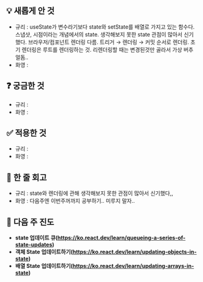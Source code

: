 
## 💡 **새롭게 안 것**

<aside>

- 규리 : useState가 변수라기보다 state와 setState를 배열로 가지고 있는 함수다. 스냅샷, 시점이라는 개념에서의 state. 생각해보지 못한 state 관점이 많아서 신기했다. 브라우저/컴포넌트 렌더링 다름. 트리거 → 렌더링 → 커밋 순서로 렌더링. 초기 렌더링은 루트를 렌더링하는 것. 리렌더링할 때는 변경된것만 골라서 가상 버추얼돔..
- 화영 :
</aside>

## ❓ **궁금한 것**

<aside>

- 규리 :
- 화영 :
</aside>

## ✅ **적용한 것**

<aside>

- 규리 :
- 화영 :
</aside>

## 💬 한 줄 회고

<aside>

- 규리 : state와 렌더링에 관해 생각해보지 못한 관점이 많아서 신기했다,,
- 화영 : 다음주엔 이번주꺼까지 공부하기.. 미루지 말자..
</aside>

## 💫 다음 주 진도

<aside>

- **state 업데이트 큐(**https://ko.react.dev/learn/queueing-a-series-of-state-updates**)**
- **객체 State 업데이트하기(**https://ko.react.dev/learn/updating-objects-in-state**)**
- **배열 State 업데이트하기(**https://ko.react.dev/learn/updating-arrays-in-state**)**
</aside>
